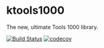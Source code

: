 # ktools1000
The new, ultimate Tools 1000 library.


[![Build Status](https://travis-ci.org/kerner1000/k-tools1000.svg?branch=master)](https://travis-ci.org/kerner1000/k-tools1000)
[![codecov](https://codecov.io/gh/kerner1000/k-tools1000/branch/master/graph/badge.svg)](https://codecov.io/gh/kerner1000/k-tools1000)

